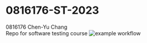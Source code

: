 # 0816176-ST-2023   
0816176 Chen-Yu Chang    
Repo for software testing course
![example workflow](https://github.com/david-chenyu/0816176-ST-2023/actions/workflows/github-actions-demo.yml/badge.svg)
